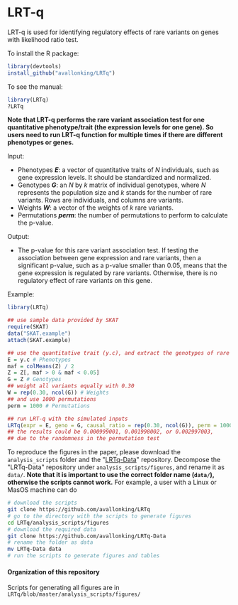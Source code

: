 # LRT-q
LRT-q is used for identifying regulatory effects of rare variants on genes with likelihood ratio test.

To install the R package:
```R
library(devtools)
install_github("avallonking/LRTq")
```

To see the manual:
```R
library(LRTq)
?LRTq
```

**Note that LRT-q performs the rare variant association test for one quantitative phenotype/trait (the expression levels for one gene). So users need to run LRT-q function for multiple times if there are different phenotypes or genes.**

Input: 
- Phenotypes **_E_**: a vector of quantitative traits of _N_ individuals, such as gene expression levels. It should be standardized and normalized.
- Genotypes **_G_**: an _N_ by _k_ matrix of individual genotypes, where _N_ represents the population size and _k_ stands for the number of rare variants. Rows are individuals, and columns are variants.
- Weights **_W_**: a vector of the weights of _k_ rare variants.
- Permutations **_perm_**: the number of permutations to perform to calculate the p-value.

Output:
- The p-value for this rare variant association test. If testing the association between gene expression and rare variants, then a significant p-value, such as a p-value smaller than 0.05, means that the gene expression is regulated by rare variants. Otherwise, there is no regulatory effect of rare variants on this gene.

Example:
```R
library(LRTq)

## use sample data provided by SKAT
require(SKAT)
data("SKAT.example")
attach(SKAT.example)

## use the quantitative trait (y.c), and extract the genotypes of rare variants (Z)
E = y.c # Phenotypes
maf = colMeans(Z) / 2
Z = Z[, maf > 0 & maf < 0.05]
G = Z # Genotypes
## weight all variants equally with 0.30
W = rep(0.30, ncol(G)) # Weights
## and use 1000 permutations
perm = 1000 # Permutations

## run LRT-q with the simulated inputs
LRTq(expr = E, geno = G, causal_ratio = rep(0.30, ncol(G)), perm = 1000)
## the results could be 0.000999001, 0.001998002, or 0.002997003, 
## due to the randomness in the permutation test
```

To reproduce the figures in the paper, please download the `analysis_scripts` folder and the "[LRTq-Data](https://github.com/avallonking/LRTq-Data)" repository. Decompose the "LRTq-Data" repository under `analysis_scripts/figures`, and rename it as `data/`. **Note that it is important to use the correct folder name (`data/`), otherwise the scripts cannot work.** For example, a user with a Linux or MasOS machine can do
```bash
# download the scripts
git clone https://github.com/avallonking/LRTq
# go to the directory with the scripts to generate figures
cd LRTq/analysis_scripts/figures
# download the required data
git clone https://github.com/avallonking/LRTq-Data
# rename the folder as data
mv LRTq-Data data
# run the scripts to generate figures and tables
```

#### Organization of this repository
Scripts for generating all figures are in `LRTq/blob/master/analysis_scripts/figures/`
